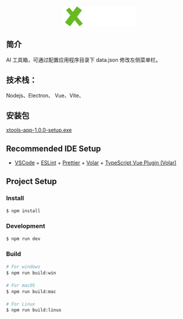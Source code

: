 
<div align="center">
  <a href="https://github.com/darrenvip/xtools-app"><img src="https://github.com/DarrenVip/xtools-app/blob/master/src/renderer/src/assets/xtools.png" title="Logo" style="max-width:100%;" width="200" /></a>
</div>
 
## 简介

 AI 工具箱，可通过配置应用程序目录下 data.json 修改左侧菜单栏。
## 技术栈：
 
 Nodejs、Electron、 Vue、Vite、

## 安装包
  [xtools-app-1.0.0-setup.exe](https://github.com/DarrenVip/xtools-app/blob/master/dist/xtools-app-1.0.0-setup.exe)

## Recommended IDE Setup

- [VSCode](https://code.visualstudio.com/) + [ESLint](https://marketplace.visualstudio.com/items?itemName=dbaeumer.vscode-eslint) + [Prettier](https://marketplace.visualstudio.com/items?itemName=esbenp.prettier-vscode) + [Volar](https://marketplace.visualstudio.com/items?itemName=Vue.volar) + [TypeScript Vue Plugin (Volar)](https://marketplace.visualstudio.com/items?itemName=Vue.vscode-typescript-vue-plugin)

## Project Setup

### Install

```bash
$ npm install
```

### Development

```bash
$ npm run dev
```

### Build

```bash
# For windows
$ npm run build:win

# For macOS
$ npm run build:mac

# For Linux
$ npm run build:linux
```
